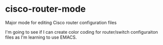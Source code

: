 # cisco-router-mode
Major mode for editing Cisco router configuration files

I'm going to see if I can create color coding for router/switch configuraiton files as I'm learning to use EMACS.
